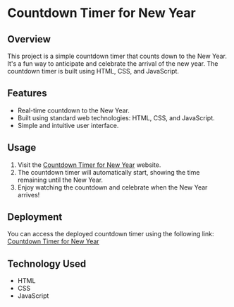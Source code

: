 # Countdown Timer for New Year

## Overview
This project is a simple countdown timer that counts down to the New Year. It's a fun way to anticipate and celebrate the arrival of the new year. The countdown timer is built using HTML, CSS, and JavaScript.

## Features
- Real-time countdown to the New Year.
- Built using standard web technologies: HTML, CSS, and JavaScript.
- Simple and intuitive user interface.

## Usage
1. Visit the <a href="https://countdown-timer-tau-ten.vercel.app/" target="_blank" rel="noopener noreferrer">Countdown Timer for New Year</a> website.
2. The countdown timer will automatically start, showing the time remaining until the New Year.
3. Enjoy watching the countdown and celebrate when the New Year arrives!

## Deployment
You can access the deployed countdown timer using the following link:
<a href="https://countdown-timer-tau-ten.vercel.app/" target="_blank" rel="noopener noreferrer">Countdown Timer for New Year</a>

## Technology Used
- HTML
- CSS
- JavaScript
